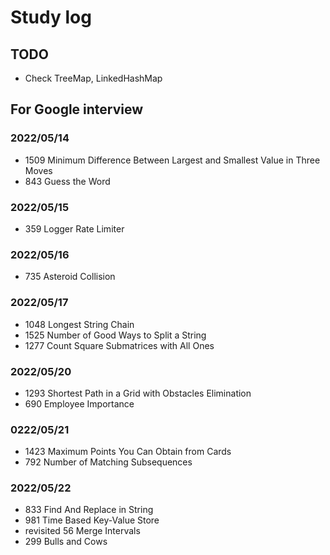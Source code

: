 # Study log

## TODO

- Check TreeMap, LinkedHashMap

## For Google interview

### 2022/05/14

- 1509 Minimum Difference Between Largest and Smallest Value in Three Moves
- 843 Guess the Word

### 2022/05/15

- 359 Logger Rate Limiter
  
### 2022/05/16

- 735 Asteroid Collision

### 2022/05/17

- 1048 Longest String Chain
- 1525 Number of Good Ways to Split a String
- 1277 Count Square Submatrices with All Ones
  
### 2022/05/20

- 1293 Shortest Path in a Grid with Obstacles Elimination
- 690 Employee Importance

### 0222/05/21

- 1423 Maximum Points You Can Obtain from Cards
- 792 Number of Matching Subsequences

### 2022/05/22

- 833 Find And Replace in String
- 981 Time Based Key-Value Store
- revisited 56 Merge Intervals
- 299 Bulls and Cows
